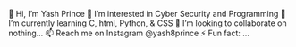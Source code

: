 👋 Hi, I’m Yash Prince
👀 I’m interested in Cyber Security and Programming
🌱 I’m currently learning C, html, Python, & CSS
💞️ I’m looking to collaborate on nothing...
📫 Reach me on Instagram @yash8prince
⚡ Fun fact: ...
